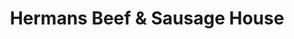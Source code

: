 ---
title: "Hermans Beef & Sausage House"
url: /topeka/hermans-beef-and-sausage-house/
shop: butcher
---